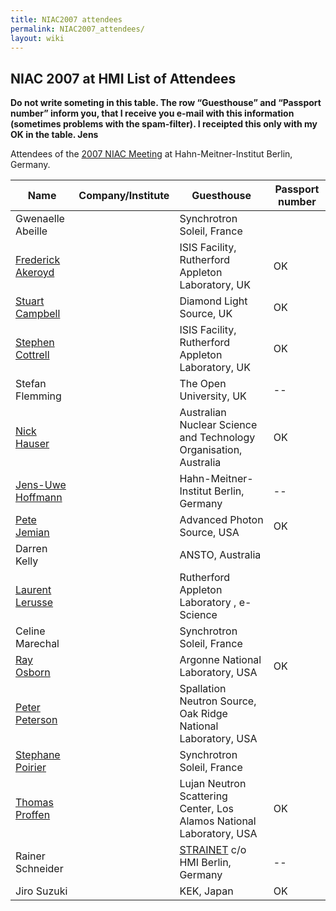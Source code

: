 ```yaml
---
title: NIAC2007 attendees
permalink: NIAC2007_attendees/
layout: wiki
---
```


NIAC 2007 at HMI List of Attendees
----------------------------------

**Do not write someting in this table. The row “Guesthouse” and
“Passport number” inform you, that I receive you e-mail with this
information (sometimes problems with the spam-filter). I receipted this
only with my OK in the table. Jens**

Attendees of the [2007 NIAC Meeting](NIAC2007 "wikilink") at
Hahn-Meitner-Institut Berlin, Germany.

| Name                                                      | Company/Institute                                                      | Guesthouse | Passport number |
|-----------------------------------------------------------|------------------------------------------------------------------------|------------|-----------------|
| Gwenaelle Abeille                                         | | Synchrotron Soleil, France                                           |            |                 |
| [Frederick Akeroyd](User%3AFreddie_Akeroyd "wikilink")    | | ISIS Facility, Rutherford Appleton Laboratory, UK                    | OK         | OK              |
| [Stuart Campbell](User%3AStuart_Campbell "wikilink")      | | Diamond Light Source, UK                                             | OK         |                 |
| [Stephen Cottrell](User%3ASteve_Cottrell "wikilink")      | | ISIS Facility, Rutherford Appleton Laboratory, UK                    | OK         | OK              |
| Stefan Flemming                                           | | The Open University, UK                                              | --         | --              |
| [Nick Hauser](User%3Anick "wikilink")                     | | Australian Nuclear Science and Technology Organisation, Australia    | OK         | OK              |
| [ Jens-Uwe Hoffmann](User%3AJens-Uwe_Hoffmann "wikilink") | | Hahn-Meitner-Institut Berlin, Germany                                | --         | --              |
| [Pete Jemian](User%3APete_Jemian "wikilink")              | | Advanced Photon Source, USA                                          | OK         | OK              |
| Darren Kelly                                              | | ANSTO, Australia                                                     |            |                 |
| [Laurent Lerusse](User%3AL.lerusse "wikilink")            | | Rutherford Appleton Laboratory , e-Science                           |            |                 |
| Celine Marechal                                           | | Synchrotron Soleil, France                                           |            |                 |
| [Ray Osborn](User%3ARay_Osborn "wikilink")                | | Argonne National Laboratory, USA                                     | OK         | OK              |
| [Peter Peterson](User%3APeter_Peterson "wikilink")        | | Spallation Neutron Source, Oak Ridge National Laboratory, USA        |            | OK              |
| [Stephane Poirier](User%3AStephane_Poirier "wikilink")    | | Synchrotron Soleil, France                                           |            |                 |
| [Thomas Proffen](User%3AThomas_Proffen "wikilink")        | | Lujan Neutron Scattering Center, Los Alamos National Laboratory, USA | OK         | OK              |
| Rainer Schneider                                          | | [STRAINET](http://www.strainet.org) c/o HMI Berlin, Germany          | --         | --              |
| Jiro Suzuki                                               | | KEK, Japan                                                           | OK         | OK              |


